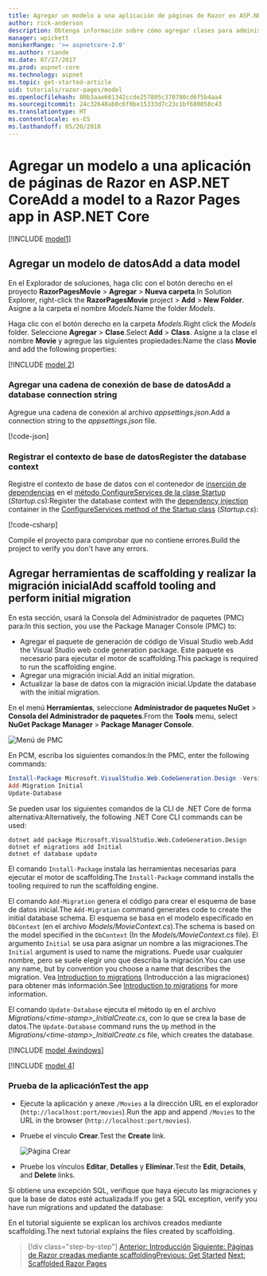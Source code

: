 ```yaml
---
title: Agregar un modelo a una aplicación de páginas de Razor en ASP.NET Core
author: rick-anderson
description: Obtenga información sobre cómo agregar clases para administrar películas en una base de datos con Entity Framework Core (EF Core).
manager: wpickett
monikerRange: '>= aspnetcore-2.0'
ms.author: riande
ms.date: 07/27/2017
ms.prod: aspnet-core
ms.technology: aspnet
ms.topic: get-started-article
uid: tutorials/razor-pages/model
ms.openlocfilehash: 80b3aae661342ccde257805c370780cd6f5b4aa4
ms.sourcegitcommit: 24c32648ab0c6f0be15333d7c23c1bf680858c43
ms.translationtype: HT
ms.contentlocale: es-ES
ms.lasthandoff: 05/20/2018
---
```

# <a name="add-a-model-to-a-razor-pages-app-in-aspnet-core"></a><span data-ttu-id="28ba9-103">Agregar un modelo a una aplicación de páginas de Razor en ASP.NET Core</span><span class="sxs-lookup"><span data-stu-id="28ba9-103">Add a model to a Razor Pages app in ASP.NET Core</span></span>

[!INCLUDE [model1](../../includes/RP/model1.md)]

## <a name="add-a-data-model"></a><span data-ttu-id="28ba9-104">Agregar un modelo de datos</span><span class="sxs-lookup"><span data-stu-id="28ba9-104">Add a data model</span></span>

<span data-ttu-id="28ba9-105">En el Explorador de soluciones, haga clic con el botón derecho en el proyecto **RazorPagesMovie** > **Agregar** > **Nueva carpeta**.</span><span class="sxs-lookup"><span data-stu-id="28ba9-105">In Solution Explorer, right-click the **RazorPagesMovie** project > **Add** > **New Folder**.</span></span> <span data-ttu-id="28ba9-106">Asigne a la carpeta el nombre *Models*.</span><span class="sxs-lookup"><span data-stu-id="28ba9-106">Name the folder *Models*.</span></span>

<span data-ttu-id="28ba9-107">Haga clic con el botón derecho en la carpeta *Models*.</span><span class="sxs-lookup"><span data-stu-id="28ba9-107">Right click the *Models* folder.</span></span> <span data-ttu-id="28ba9-108">Seleccione **Agregar** > **Clase**.</span><span class="sxs-lookup"><span data-stu-id="28ba9-108">Select **Add** > **Class**.</span></span> <span data-ttu-id="28ba9-109">Asigne a la clase el nombre **Movie** y agregue las siguientes propiedades:</span><span class="sxs-lookup"><span data-stu-id="28ba9-109">Name the class **Movie** and add the following properties:</span></span>

[!INCLUDE [model 2](../../includes/RP/model2.md)]

<a name="cs"></a>
### <a name="add-a-database-connection-string"></a><span data-ttu-id="28ba9-110">Agregar una cadena de conexión de base de datos</span><span class="sxs-lookup"><span data-stu-id="28ba9-110">Add a database connection string</span></span>

<span data-ttu-id="28ba9-111">Agregue una cadena de conexión al archivo *appsettings.json*.</span><span class="sxs-lookup"><span data-stu-id="28ba9-111">Add a connection string to the *appsettings.json* file.</span></span>

[!code-json[](../../tutorials/razor-pages/razor-pages-start/sample/RazorPagesMovie/appsettings.json?highlight=8-10)]

<a name="reg"></a>
###  <a name="register-the-database-context"></a><span data-ttu-id="28ba9-112">Registrar el contexto de base de datos</span><span class="sxs-lookup"><span data-stu-id="28ba9-112">Register the database context</span></span>

<span data-ttu-id="28ba9-113">Registre el contexto de base de datos con el contenedor de [inserción de dependencias](xref:fundamentals/dependency-injection) en el [método ConfigureServices de la clase Startup](xref:fundamentals/startup#the-startup-class) (*Startup.cs*):</span><span class="sxs-lookup"><span data-stu-id="28ba9-113">Register the database context with the [dependency injection](xref:fundamentals/dependency-injection) container in the [ConfigureServices method of the Startup class](xref:fundamentals/startup#the-startup-class) (*Startup.cs*):</span></span>

[!code-csharp[](../../tutorials/razor-pages/razor-pages-start/sample/RazorPagesMovie/Startup.cs?name=snippet_ConfigureServices&highlight=3-5,7-9)]

<span data-ttu-id="28ba9-114">Compile el proyecto para comprobar que no contiene errores.</span><span class="sxs-lookup"><span data-stu-id="28ba9-114">Build the project to verify you don't have any errors.</span></span>

<a name="pmc"></a>
## <a name="add-scaffold-tooling-and-perform-initial-migration"></a><span data-ttu-id="28ba9-115">Agregar herramientas de scaffolding y realizar la migración inicial</span><span class="sxs-lookup"><span data-stu-id="28ba9-115">Add scaffold tooling and perform initial migration</span></span>

<span data-ttu-id="28ba9-116">En esta sección, usará la Consola del Administrador de paquetes (PMC) para:</span><span class="sxs-lookup"><span data-stu-id="28ba9-116">In this section, you use the Package Manager Console (PMC) to:</span></span>

* <span data-ttu-id="28ba9-117">Agregar el paquete de generación de código de Visual Studio web.</span><span class="sxs-lookup"><span data-stu-id="28ba9-117">Add the Visual Studio web code generation package.</span></span> <span data-ttu-id="28ba9-118">Este paquete es necesario para ejecutar el motor de scaffolding.</span><span class="sxs-lookup"><span data-stu-id="28ba9-118">This package is required to run the scaffolding engine.</span></span>
* <span data-ttu-id="28ba9-119">Agregar una migración inicial.</span><span class="sxs-lookup"><span data-stu-id="28ba9-119">Add an initial migration.</span></span>
* <span data-ttu-id="28ba9-120">Actualizar la base de datos con la migración inicial.</span><span class="sxs-lookup"><span data-stu-id="28ba9-120">Update the database with the initial migration.</span></span>

<span data-ttu-id="28ba9-121">En el menú **Herramientas**, seleccione **Administrador de paquetes NuGet** > **Consola del Administrador de paquetes**.</span><span class="sxs-lookup"><span data-stu-id="28ba9-121">From the **Tools** menu, select **NuGet Package Manager** > **Package Manager Console**.</span></span>

  ![Menú de PMC](../first-mvc-app/adding-model/_static/pmc.png)

<span data-ttu-id="28ba9-123">En PCM, escriba los siguientes comandos:</span><span class="sxs-lookup"><span data-stu-id="28ba9-123">In the PMC, enter the following commands:</span></span>

```powershell
Install-Package Microsoft.VisualStudio.Web.CodeGeneration.Design -Version 2.0.3
Add-Migration Initial
Update-Database
```

<span data-ttu-id="28ba9-124">Se pueden usar los siguientes comandos de la CLI de .NET Core de forma alternativa:</span><span class="sxs-lookup"><span data-stu-id="28ba9-124">Alternatively, the following .NET Core CLI commands can be used:</span></span>

```console
dotnet add package Microsoft.VisualStudio.Web.CodeGeneration.Design
dotnet ef migrations add Initial
dotnet ef database update
```

<span data-ttu-id="28ba9-125">El comando `Install-Package` instala las herramientas necesarias para ejecutar el motor de scaffolding.</span><span class="sxs-lookup"><span data-stu-id="28ba9-125">The `Install-Package` command installs the tooling required to run the scaffolding engine.</span></span>

<span data-ttu-id="28ba9-126">El comando `Add-Migration` genera el código para crear el esquema de base de datos inicial.</span><span class="sxs-lookup"><span data-stu-id="28ba9-126">The `Add-Migration` command generates code to create the initial database schema.</span></span> <span data-ttu-id="28ba9-127">El esquema se basa en el modelo especificado en `DbContext` (en el archivo *Models/MovieContext.cs*).</span><span class="sxs-lookup"><span data-stu-id="28ba9-127">The schema is based on the model specified in the `DbContext` (In the *Models/MovieContext.cs* file).</span></span> <span data-ttu-id="28ba9-128">El argumento `Initial` se usa para asignar un nombre a las migraciones.</span><span class="sxs-lookup"><span data-stu-id="28ba9-128">The `Initial` argument is used to name the migrations.</span></span> <span data-ttu-id="28ba9-129">Puede usar cualquier nombre, pero se suele elegir uno que describa la migración.</span><span class="sxs-lookup"><span data-stu-id="28ba9-129">You can use any name, but by convention you choose a name that describes the migration.</span></span> <span data-ttu-id="28ba9-130">Vea [Introduction to migrations](xref:data/ef-mvc/migrations#introduction-to-migrations) (Introducción a las migraciones) para obtener más información.</span><span class="sxs-lookup"><span data-stu-id="28ba9-130">See [Introduction to migrations](xref:data/ef-mvc/migrations#introduction-to-migrations) for more information.</span></span>

<span data-ttu-id="28ba9-131">El comando `Update-Database` ejecuta el método `Up` en el archivo *Migrations/\<time-stamp>_InitialCreate.cs*, con lo que se crea la base de datos.</span><span class="sxs-lookup"><span data-stu-id="28ba9-131">The `Update-Database` command runs the `Up` method in the *Migrations/\<time-stamp>_InitialCreate.cs* file, which creates the database.</span></span>

[!INCLUDE [model 4windows](../../includes/RP/model4Win.md)]

[!INCLUDE [model 4](../../includes/RP/model4tbl.md)]

<a name="test"></a>
### <a name="test-the-app"></a><span data-ttu-id="28ba9-132">Prueba de la aplicación</span><span class="sxs-lookup"><span data-stu-id="28ba9-132">Test the app</span></span>

* <span data-ttu-id="28ba9-133">Ejecute la aplicación y anexe `/Movies` a la dirección URL en el explorador (`http://localhost:port/movies`).</span><span class="sxs-lookup"><span data-stu-id="28ba9-133">Run the app and append `/Movies` to the URL in the browser (`http://localhost:port/movies`).</span></span>
* <span data-ttu-id="28ba9-134">Pruebe el vínculo **Crear**.</span><span class="sxs-lookup"><span data-stu-id="28ba9-134">Test the **Create** link.</span></span>

  ![Página Crear](../../tutorials/razor-pages/model/_static/conan.png)

<a name="scaffold"></a>

* <span data-ttu-id="28ba9-136">Pruebe los vínculos **Editar**, **Detalles** y **Eliminar**.</span><span class="sxs-lookup"><span data-stu-id="28ba9-136">Test the **Edit**, **Details**, and **Delete** links.</span></span>

<span data-ttu-id="28ba9-137">Si obtiene una excepción SQL, verifique que haya ejecuto las migraciones y que la base de datos esté actualizada:</span><span class="sxs-lookup"><span data-stu-id="28ba9-137">If you get a SQL exception, verify you have run migrations and updated the database:</span></span>

<span data-ttu-id="28ba9-138">En el tutorial siguiente se explican los archivos creados mediante scaffolding.</span><span class="sxs-lookup"><span data-stu-id="28ba9-138">The next tutorial explains the files created by scaffolding.</span></span>

> [!div class="step-by-step"]
> <span data-ttu-id="28ba9-139">[Anterior: Introducción](xref:tutorials/razor-pages/razor-pages-start)
> [Siguiente: Páginas de Razor creadas mediante scaffolding](xref:tutorials/razor-pages/page)</span><span class="sxs-lookup"><span data-stu-id="28ba9-139">[Previous: Get Started](xref:tutorials/razor-pages/razor-pages-start)
[Next: Scaffolded Razor Pages](xref:tutorials/razor-pages/page)</span></span>    
